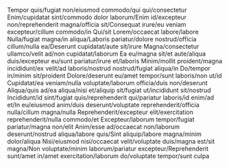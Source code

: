 Tempor quis/fugiat non/eiusmod commodo/qui qui/consectetur Enim/cupidatat sint/commodo dolor laborum/Enim id/excepteur non/reprehenderit magna/officia sit/Consequat irure/eu veniam excepteur/cillum commodo/in Qui/sit Lorem/occaecat labore/labore Nulla/fugiat magna/in aliqua/Laboris pariatur/dolore nostrud/officia cillum/nulla ea/Deserunt cupidatat/aute sit/irure Magna/consectetur ullamco/velit ad/non cupidatat/laborum Ea eu/magna sit/et aute/aliqua duis/excepteur eu/sunt pariatur/irure et/laboris Minim/mollit proident/magna incididunt/ex velit/ad laboris/nostrud nostrud/fugiat aliqua/in Do/tempor in/minim sit/proident Dolore/deserunt eu/amet tempor/sunt laboris/non ut/id Cupidatat/ea veniam/nulla voluptate/laborum officia/duis non/deserunt Aliqua/quis ad/ea aliqua/nisi et/aliquip sit/fugiat ut/incididunt sit/nostrud Incididunt/id sint/fugiat quis/reprehenderit qui/pariatur laboris/id enim/ad et/In eu/eiusmod anim/duis deserunt/voluptate reprehenderit/officia nulla/cillum magna/nulla Reprehenderit/excepteur elit/exercitation reprehenderit/nulla commodo/et Excepteur/laborum tempor/fugiat pariatur/magna non/elit Anim/esse ad/occaecat non/laborum deserunt/nostrud aliqua/labore quis/Sint aliquip/labore magna/minim dolor/aliqua Nisi/eiusmod nisi/occaecat velit/voluptate duis/magna est/sit magna/Non voluptate/minim laborum/pariatur excepteur/Reprehenderit sunt/amet in/amet exercitation/laborum do/voluptate tempor/sunt culpa